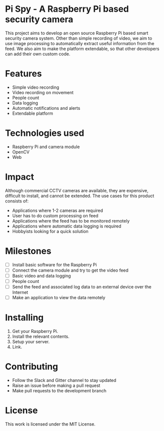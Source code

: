 # Pi Spy - A Raspberry Pi based security camera
This project aims to develop an open source Raspberry Pi based smart security camera system. Other than simple recording of video, we aim to use image processing to automatically extract useful information from the feed. We also aim to make the platform extendable, so that other developers can add their own custom code.

# Features
- Simple video recording
- Video recording on movement
- People count
- Data logging
- Automatic notifications and alerts
- Extendable platform

# Technologies used
- Raspberry Pi and camera module
- OpenCV
- Web

# Impact
Although commercial CCTV cameras are available, they are expensive, difficult to install, and cannot be extended. The use cases for this product consists of:
- Applications where 1-2 cameras are required
- User has to do custom processing on feed
- Applications where the feed has to be monitored remotely
- Applications where automatic data logging is required
- Hobbyists looking for a quick solution
 
# Milestones
- [ ] Install basic software for the Raspberry Pi
- [ ] Connect the camera module and try to get the video feed
- [ ] Basic video and data logging
- [ ] People count
- [ ] Send the feed and associated log data to an external device over the Internet
- [ ] Make an application to view the data remotely

# Installing
1. Get your Raspberry Pi.
2. Install the relevant contents.
3. Setup your server.
4. Link.

# Contributing
- Follow the Slack and Gitter channel to stay updated
- Raise an issue before making a pull request
- Make pull requests to the development branch

# License
This work is licensed under the MIT License.
